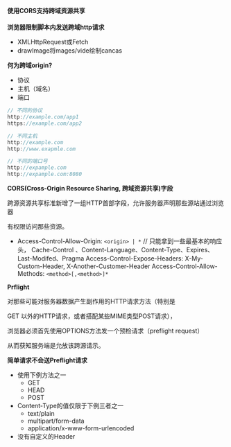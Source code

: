 #### 使用CORS支持跨域资源共享

**浏览器限制脚本内发送跨域http请求**

* XMLHttpRequest或Fetch
* drawImage将mages/vide绘制cancas

**何为跨域origin?**

* 协议
* 主机（域名）
* 端口

```javascript
// 不同的协议
http://example.com/app1
https://example.com/app2

// 不同主机
http://example.com
http://www.exapmle.com

// 不同的端口号
http://expample.com
http://expample.com:8080
```

**CORS(Cross-Origin Resource Sharing, 跨域资源共享)字段**

跨源资源共享标准新增了一组HTTP首部字段，允许服务器声明那些源站通过浏览器

有权限访问那些资源。

* Access-Control-Allow-Origin: `<origin> | *`
  // 只能拿到一些最基本的响应头，
  Cache-Control 、Content-Language、Content-Type、Expires、Last-Modifed、Pragma
  Access-Control-Expose-Headers: X-My-Custom-Header,
  X-Another-Customer-Header
  Access-Control-Allow-Methods: `<method>[,<method>]* `

**Prflight**

对那些可能对服务器数据产生副作用的HTTP请求方法（特别是

GET 以外的HTTP请求，或者搭配某些MIME类型POST请求），

浏览器必须首先使用OPTIONS方法发一个预检请求（preflight request）

从而获知服务端是允放该跨源请示。

**简单请求不会送Preflight请求**

* 使用下例方法之一
  * GET
  * HEAD
  * POST
* Content-Type的值仅限于下例三者之一
  * text/plain
  * multipart/form-data
  * application/x-www-form-urlencoded
* 没有自定义的Header
